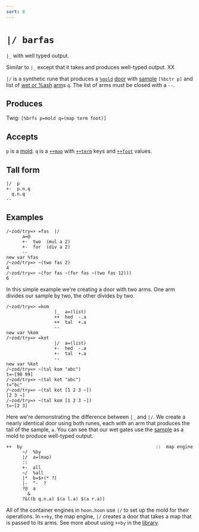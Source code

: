 ```yaml
---
sort: 8
---
```


`|/ barfas`
===========

`|_` with well typed output.

Similar to `|_` except that it takes and produces well-typed output. XX

`|/` is a synthetic rune that produces a [`%gold`]() [door]() with
[sample]() `[%bctr p]` and list of  [wet or %ash]() [arm]()s `q`. The list of arms must be
closed with a `--`.

Produces
--------

Twig: `[%brfs p=mold q=(map term foot)]`

Accepts
-------

`p` is a [mold](). `q` is a [`++map`]() with [`++term`]() keys and
[`++foot`]() values.

Tall form
---------

    |/  p
    +-  p.n.q
      q.n.q
    --

Examples
--------

    /~zod/try=> =fas  |/
          a=@
          +-  two  (mul a 2)
          +-  for  (div a 2)
          --
    new var %fas
    /~zod/try=> ~(two fas 2)
    4
    /~zod/try=> ~(for fas ~(for fas ~(two fas 12)))
    6

In this simple example we're creating a door with two arms. One arm
divides our sample by two, the other divides by two.

    /~zod/try=> =kom
                      |_  a=(list)
                      ++  hed  -.a
                      ++  tal  +.a
                      --
    new var %kom
    /~zod/try=> =kot
                      |/  a=(list)
                      +-  hed  -.a
                      +-  tal  +.a
                      --
    new var %kot
    /~zod/try=> ~(tal kom "abc")
    t=~[98 99]
    /~zod/try=> ~(tal kot "abc")
    t="bc"
    /~zod/try=> ~(tal kot [1 2 3 ~])
    [2 3 ~]
    /~zod/try=> ~(tal kom [1 2 3 ~])
    t=~[2 3]

Here we're demonstrating the difference between `|_` and `|/`. We create
a nearly identical door using both runes, each with an arm that produces
the tail of the sample, `a`. You can see that our wet gates use the
[sample]() as a mold to produce well-typed output.

    ++  by                                                  ::  map engine
          ~/  %by
          |/  a=(map)
          ::
          +-  all
          ~/  %all
          |*  b=$+(* ?)
          |-  ^-  ?
          ?@  a
            &
          ?&((b q.n.a) $(a l.a) $(a r.a))

All of the container engines in `hoon.hoon` use `|/` to set up the mold
for their operations. In `++by`, the map engine, `|/` creates a door
that takes a map that is passed to its arms. See more about using `++by`
in the [library]().
